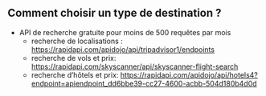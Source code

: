 ## Comment choisir un type de destination ?

- API de recherche gratuite pour moins de 500 requêtes par mois
    - recherche de localisations :
https://rapidapi.com/apidojo/api/tripadvisor1/endpoints
    - recherche de vols et prix:
https://rapidapi.com/skyscanner/api/skyscanner-flight-search
    - recherche d’hôtels et prix:
https://rapidapi.com/apidojo/api/hotels4?endpoint=apiendpoint_dd6bbe39-cc27-4600-acbb-504d180b4d0d
      